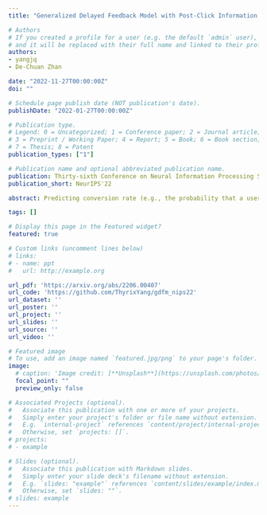 ```yaml
---
title: "Generalized Delayed Feedback Model with Post-Click Information in Recommender Systems"

# Authors
# If you created a profile for a user (e.g. the default `admin` user), write the username (folder name) here 
# and it will be replaced with their full name and linked to their profile.
authors:
- yangjq
- De-Chuan Zhan

date: "2022-11-27T00:00:00Z"
doi: ""

# Schedule page publish date (NOT publication's date).
publishDate: "2022-01-27T00:00:00Z"

# Publication type.
# Legend: 0 = Uncategorized; 1 = Conference paper; 2 = Journal article;
# 3 = Preprint / Working Paper; 4 = Report; 5 = Book; 6 = Book section;
# 7 = Thesis; 8 = Patent
publication_types: ["1"]

# Publication name and optional abbreviated publication name.
publication: Thirty-sixth Conference on Neural Information Processing Systems 
publication_short: NeurIPS'22

abstract: Predicting conversion rate (e.g., the probability that a user will purchase an item) is a fundamental problem in machine learning based recommender systems. However, accurate conversion labels are revealed after a long delay, which harms the timeliness of recommender systems. Previous literature concentrates on utilizing early conversions to mitigate such a delayed feedback problem. In this paper, we show that post-click user behaviors are also informative to conversion rate prediction and can be used to improve timeliness. We propose a generalized delayed feedback model (GDFM) that unifies both post-click behaviors and early conversions as stochastic post-click information, which could be utilized to train GDFM in a streaming manner efficiently. Based on GDFM, we further establish a novel perspective that the performance gap introduced by delayed feedback can be attributed to a temporal gap and a sampling gap. Inspired by our analysis, we propose to measure the quality of post-click information with a combination of temporal distance and sample complexity. The training objective is re-weighted accordingly to highlight informative and timely signals. We validate our analysis on public datasets, and experimental performance confirms the effectiveness of our method.

tags: []

# Display this page in the Featured widget?
featured: true

# Custom links (uncomment lines below)
# links:
# - name: ppt
#   url: http://example.org

url_pdf: 'https://arxiv.org/abs/2206.00407'
url_code: 'https://github.com/ThyrixYang/gdfm_nips22'
url_dataset: ''
url_poster: ''
url_project: ''
url_slides: ''
url_source: ''
url_video: ''

# Featured image
# To use, add an image named `featured.jpg/png` to your page's folder. 
image:
  # caption: 'Image credit: [**Unsplash**](https://unsplash.com/photos/pLCdAaMFLTE)'
  focal_point: ""
  preview_only: false

# Associated Projects (optional).
#   Associate this publication with one or more of your projects.
#   Simply enter your project's folder or file name without extension.
#   E.g. `internal-project` references `content/project/internal-project/index.md`.
#   Otherwise, set `projects: []`.
# projects:
# - example

# Slides (optional).
#   Associate this publication with Markdown slides.
#   Simply enter your slide deck's filename without extension.
#   E.g. `slides: "example"` references `content/slides/example/index.md`.
#   Otherwise, set `slides: ""`.
# slides: example
---
```

<!-- 
{{% callout note %}}
Click the *Cite* button above to demo the feature to enable visitors to import publication metadata into their reference management software.
{{% /callout %}}

{{% callout note %}}
Create your slides in Markdown - click the *Slides* button to check out the example.
{{% /callout %}} -->

<!-- Supplementary notes can be added here, including [code, math, and images](https://wowchemy.com/docs/writing-markdown-latex/). -->
